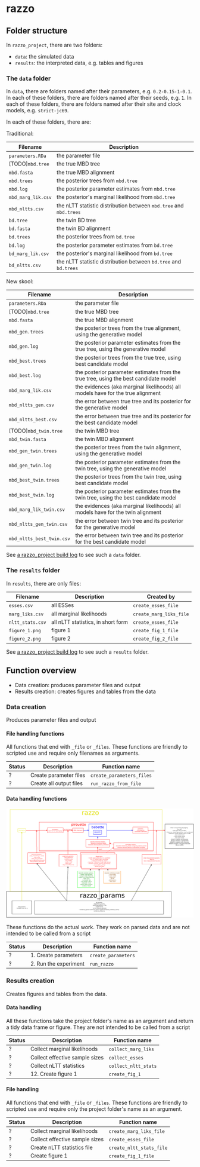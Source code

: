# razzo

## Folder structure

In `razzo_project`, there are two folders:

 * `data`: the simulated data
 * `results`: the interpreted data, e.g. tables and figures

### The `data` folder

In `data`, there are folders named after their parameters, e.g. `0.2-0.15-1-0.1`.
In each of these folders, there are folders named after their seeds, e.g. `1`.
In each of these folders, there are folders named after their site and clock models, e.g. `strict-jc69`.

In each of these folders, there are:

Traditional:

Filename|Description
-------------|---------------------------------------
`parameters.RDa`|the parameter file
[TODO]`mbd.tree`|the true MBD tree
`mbd.fasta`|the true MBD alignment
`mbd.trees`|the posterior trees from `mbd.tree`
`mbd.log`|the posterior parameter estimates from `mbd.tree`
`mbd_marg_lik.csv`|the posterior's marginal likelihood from `mbd.tree`
`mbd_nltts.csv`|the nLTT statistic distribution between `mbd.tree` and `mbd.trees`
`bd.tree`|the twin BD tree
`bd.fasta`|the twin BD alignment
`bd.trees`|the posterior trees from `bd.tree`
`bd.log`|the posterior parameter estimates from `bd.tree`
`bd_marg_lik.csv`|the posterior's marginal likelihood from `bd.tree`
`bd_nltts.csv`|the nLTT statistic distribution between `bd.tree` and `bd.trees`

New skool:

Filename|Description
-------------|---------------------------------------
`parameters.RDa`|the parameter file
[TODO]`mbd.tree`|the true MBD tree
`mbd.fasta`|the true MBD alignment
`mbd_gen.trees`|the posterior trees from the true alignment, using the generative model
`mbd_gen.log`|the posterior parameter estimates from the true tree, using the generative model
`mbd_best.trees`|the posterior trees from the true tree, using best candidate model
`mbd_best.log`|the posterior parameter estimates from the true tree, using the best candidate model
`mbd_marg_lik.csv`|the evidences (aka marginal likelihoods) all models have for the true alignment 
`mbd_nltts_gen.csv`|the error between true tree and its posterior for the generative model
`mbd_nltts_best.csv`|the error between true tree and its posterior for the best candidate model
[TODO]`mbd_twin.tree`|the twin MBD tree
`mbd_twin.fasta`|the twin MBD alignment
`mbd_gen_twin.trees`|the posterior trees from the twin alignment, using the generative model
`mbd_gen_twin.log`|the posterior parameter estimates from the twin tree, using the generative model
`mbd_best_twin.trees`|the posterior trees from the twin tree, using best candidate model
`mbd_best_twin.log`|the posterior parameter estimates from the twin tree, using the best candidate model
`mbd_marg_lik_twin.csv`|the evidences (aka marginal likelihoods) all models have for the twin alignment 
`mbd_nltts_gen_twin.csv`|the error between twin tree and its posterior for the generative model
`mbd_nltts_best_twin.csv`|the error between twin tree and its posterior for the best candidate model

See [a razzo_project build log](https://travis-ci.org/richelbilderbeek/razzo_project/jobs/457099656#L1789)
to see such a `data` folder.

### The `results` folder

In `results`, there are only files:

Filename|Description|Created by
-------------|---------------------------------------|--------------------------
`esses.csv`|all ESSes|`create_esses_file`
`marg_liks.csv`|all marginal likelihoods|`create_marg_liks_file`
`nltt_stats.csv`|all nLTT statistics, in short form|`create_esses_file`
`figure_1.png`|figure 1|`create_fig_1_file`
`figure_2.png`|figure 2|`create_fig_2_file`

See [a razzo_project build log](https://travis-ci.org/richelbilderbeek/razzo_project/builds/458324105#L2074)
to see such a `results` folder.

## Function overview

 * Data creation: produces parameter files and output
 * Results creation: creates figures and tables from the data

### Data creation

Produces parameter files and output

#### File handling functions

All functions that end with `_file` or `_files`.
These functions are friendly to scripted use and
require only filenames as arguments.

Status|Description|Function name
---|---|---
?|Create parameter files|`create_parameters_files`
?|Create all output files|`run_razzo_from_file`

#### Data handling functions

![Overview of the data handling functions](overview.png)

These functions do the actual work. 
They work on parsed data and are not intended to be called from a script

Status|Description|Function name
---|---|---
?|1. Create parameters|`create_parameters`
?|2. Run the experiment|`run_razzo`

### Results creation

Creates figures and tables from the data.

#### Data handling

All these functions take the project folder's name as an argument
and return a tidy data frame or figure.
They are not intended to be called from a script

Status|Description|Function name
---|---|---
?|Collect marginal likelihoods|`collect_marg_liks`
?|Collect effective sample sizes|`collect_esses`
?|Collect nLTT statistics|`collect_nltt_stats`
?|12. Create figure 1|`create_fig_1`

#### File handling

All functions that end with `_file` or `_files`.
These functions are friendly to scripted use and
require only the project folder's name as an argument.

Status|Description|Function name
---|---|---
?|Collect marginal likelihoods|`create_marg_liks_file`
?|Collect effective sample sizes|`create_esses_file`
?|Create nLTT statistics file|`create_nltt_stats_file`
?|Create figure 1|`create_fig_1_file`
